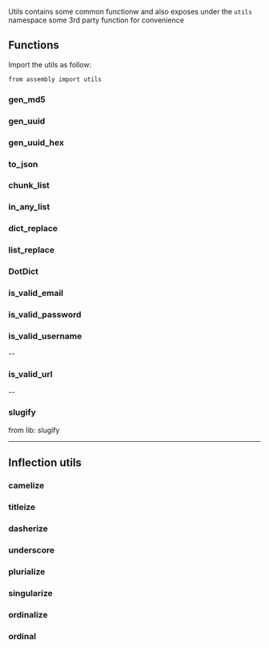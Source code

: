 

Utils contains some common functionw and also exposes under the `utils`
namespace some 3rd party function for convenience

## Functions

Import the utils as follow:

```
from assembly import utils
```

### gen_md5

### gen_uuid

### gen_uuid_hex

### to_json

### chunk_list

### in_any_list

### dict_replace

### list_replace

### DotDict

### is_valid_email

### is_valid_password

### is_valid_username

--

### is_valid_url

--

### slugify 

from lib: slugify

---

## Inflection utils

### camelize

### titleize

### dasherize

### underscore

### plurialize

### singularize

### ordinalize

### ordinal